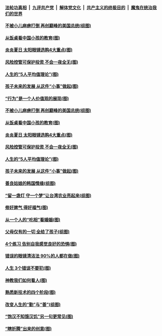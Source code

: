 

####  [法轮功真相](../../../../basic/blob/master/README.md?t=07180131) &nbsp;|&nbsp; [九评共产党](../../../../9ping.md/blob/master/README.md?t=07180131) &nbsp;|&nbsp; [解体党文化](../../../../jtdwh.md/blob/master/README.md?t=07180131)  &nbsp;|&nbsp; [共产主义的终极目的](../../../../gczydzjmd.md/blob/master/README.md?t=07180131) &nbsp;|&nbsp; [魔鬼在统治我们的世界](../../../../mgztzwmdsj.md/blob/master/README.md?t=07180131) 

#### [不被小儿麻痹打倒 再创巅峰的美国总统(组图)](../pages/p8/939745.md?t=07180131) 

#### [从饭桌看中国小孩的教育(图)](../pages/p8/939942.md?t=07180131) 

#### [炎炎夏日 太阳眼镜选购4大重点(图)](../pages/p8/939933.md?t=07180131) 

#### [风险控管可保护投资 不会一夜全无(图)](../pages/p8/939909.md?t=07180131) 

#### [人生的“5人平均值理论”(图)](../pages/p8/939903.md?t=07180131) 

#### [孩子未来的发展 从这件“小事”做起(图)](../pages/p8/939845.md?t=07180131) 

#### [“行为”是一个人价值观的展现(图)](../pages/p8/940001.md?t=07180131) 

#### [不被小儿麻痹打倒 再创巅峰的美国总统(组图)](../pages/p8/939745.md?t=07180131) 

#### [从饭桌看中国小孩的教育(图)](../pages/p8/939942.md?t=07180131) 

#### [炎炎夏日 太阳眼镜选购4大重点(图)](../pages/p8/939933.md?t=07180131) 

#### [风险控管可保护投资 不会一夜全无(图)](../pages/p8/939909.md?t=07180131) 

#### [人生的“5人平均值理论”(图)](../pages/p8/939903.md?t=07180131) 

#### [孩子未来的发展 从这件“小事”做起(图)](../pages/p8/939845.md?t=07180131) 

#### [善良姑娘的韩国情缘(组图)](../pages/p8/939757.md?t=07180131) 

#### [“留一盏灯 守一个梦”让台湾农业亮起来(组图)](../pages/p8/939817.md?t=07180131) 

#### [修好脾气 得好福气(图)](../pages/p8/939813.md?t=07180131) 

#### [从一个人的“吃相”看婚姻(图)](../pages/p8/939780.md?t=07180131) 

#### [父母仅有的一切 全给了孩子(组图)](../pages/p8/914338.md?t=07180131) 

#### [4个练习 告别自我感觉良好的恐惧(图)](../pages/p8/939726.md?t=07180131) 

#### [错误的眼镜清洁法 90%的人都在做(图)](../pages/p8/939690.md?t=07180131) 

#### [人生 3个错误不要犯(图)](../pages/p8/939623.md?t=07180131) 

#### [神教我们如何看人(图)](../pages/p8/939210.md?t=07180131) 

#### [熟悉新技术的四个阶段(图)](../pages/p8/939590.md?t=07180131) 

#### [改变人生的“勤”与“善”(组图)](../pages/p8/939201.md?t=07180131) 

#### [“饱汉不知饿汉饥”另一句更常见(图)](../pages/p8/939503.md?t=07180131) 

#### [“瞎折腾”出来的创意(图)](../pages/p8/939202.md?t=07180131) 

